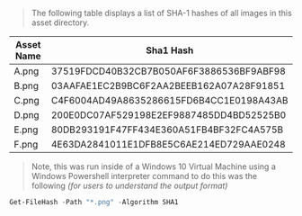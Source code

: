 
> The following table displays a list of SHA-1 hashes of all images in this asset directory. 

| Asset Name | Sha1 Hash                                |
| ---------- | ---------------------------------------- |
| A.png      | 37519FDCD40B32CB7B050AF6F3886536BF9ABF98 |
| B.png      | 03AAFAE1EC2B9BC6F2AA2BEEB162A07A28F91851 |
| C.png      | C4F6004AD49A8635286615FD6B4CC1E0198A43AB |
| D.png      | 200E0DC07AF529198E2EF9887485DD4BD52525B0 |
| E.png      | 80DB293191F47FF434E360A51FB4BF32FC4A575B |
| F.png      | 4E63DA2841011E1DFB8E5C6AE214ED729AAE0248 |

> Note, this was run inside of a Windows 10 Virtual Machine using a Windows Powershell interpreter command to do this was the following *(for users to understand the output format)*

```powershell
Get-FileHash -Path "*.png" -Algorithm SHA1
```


